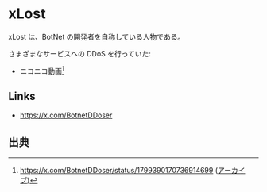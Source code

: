 # xLost

xLost は、BotNet の開発者を自称している人物である。

さまざまなサービスへの DDoS を行っていた:

- ニコニコ動画[^niconico_ddos]

## Links

- https://x.com/BotnetDDoser

## 出典

[^niconico_ddos]: https://x.com/BotnetDDoser/status/1799390170736914699
    ([アーカイブ](https://archive.md/wab6I))
